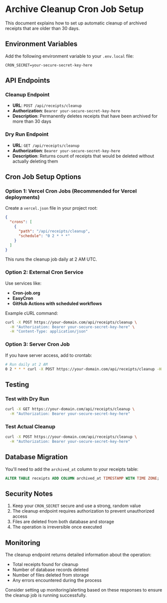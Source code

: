 # Archive Cleanup Cron Job Setup

This document explains how to set up automatic cleanup of archived receipts that are older than 30 days.

## Environment Variables

Add the following environment variable to your `.env.local` file:

```
CRON_SECRET=your-secure-secret-key-here
```

## API Endpoints

### Cleanup Endpoint
- **URL**: `POST /api/receipts/cleanup`
- **Authorization**: `Bearer your-secure-secret-key-here`
- **Description**: Permanently deletes receipts that have been archived for more than 30 days

### Dry Run Endpoint
- **URL**: `GET /api/receipts/cleanup`
- **Authorization**: `Bearer your-secure-secret-key-here`
- **Description**: Returns count of receipts that would be deleted without actually deleting them

## Cron Job Setup Options

### Option 1: Vercel Cron Jobs (Recommended for Vercel deployments)

Create a `vercel.json` file in your project root:

```json
{
  "crons": [
    {
      "path": "/api/receipts/cleanup",
      "schedule": "0 2 * * *"
    }
  ]
}
```

This runs the cleanup job daily at 2 AM UTC.

### Option 2: External Cron Service

Use services like:
- **Cron-job.org**
- **EasyCron**
- **GitHub Actions with scheduled workflows**

Example cURL command:
```bash
curl -X POST https://your-domain.com/api/receipts/cleanup \
  -H "Authorization: Bearer your-secure-secret-key-here" \
  -H "Content-Type: application/json"
```

### Option 3: Server Cron Job

If you have server access, add to crontab:

```bash
# Run daily at 2 AM
0 2 * * * curl -X POST https://your-domain.com/api/receipts/cleanup -H "Authorization: Bearer your-secure-secret-key-here"
```

## Testing

### Test with Dry Run
```bash
curl -X GET https://your-domain.com/api/receipts/cleanup \
  -H "Authorization: Bearer your-secure-secret-key-here"
```

### Test Actual Cleanup
```bash
curl -X POST https://your-domain.com/api/receipts/cleanup \
  -H "Authorization: Bearer your-secure-secret-key-here"
```

## Database Migration

You'll need to add the `archived_at` column to your receipts table:

```sql
ALTER TABLE receipts ADD COLUMN archived_at TIMESTAMP WITH TIME ZONE;
```

## Security Notes

1. Keep your `CRON_SECRET` secure and use a strong, random value
2. The cleanup endpoint requires authorization to prevent unauthorized access
3. Files are deleted from both database and storage
4. The operation is irreversible once executed

## Monitoring

The cleanup endpoint returns detailed information about the operation:
- Total receipts found for cleanup
- Number of database records deleted
- Number of files deleted from storage
- Any errors encountered during the process

Consider setting up monitoring/alerting based on these responses to ensure the cleanup job is running successfully. 